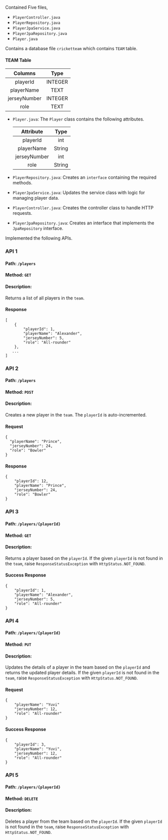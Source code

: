 Contained Five files,

- `PlayerController.java`
- `PlayerRepository.java`
- `PlayerJpaService.java`
- `PlayerJpaRepository.java`
- `Player.java`

Contains a database file `cricketteam` which contains `TEAM` table.

#### TEAM Table

|   Columns    |  Type   |
| :----------: | :-----: |
|   playerId   | INTEGER |
|  playerName  |  TEXT   |
| jerseyNumber | INTEGER |
|     role     |  TEXT   |


- `Player.java`: The `Player` class  contains the following attributes.

    |  Attribute   |  Type  |
    | :----------: | :----: |
    |   playerId   |  int   |
    |  playerName  | String |
    | jerseyNumber |  int   |
    |     role     | String |

- `PlayerRepository.java`: Creates an `interface` containing the required methods.
- `PlayerJpaService.java`: Updates the service class with logic for managing player data.
- `PlayerController.java`: Creates the controller class to handle HTTP requests.
- `PlayerJpaRepository.java`: Creates an interface that implements the `JpaRepository` interface.
  

Implemented the following APIs.

### API 1

#### Path: `/players`

#### Method: `GET`

#### Description:

Returns a list of all players in the `team`.

#### Response

```
[
    {
        "playerId": 1,
        "playerName": "Alexander",
        "jerseyNumber": 5,
        "role": "All-rounder"
    },
   ...
]
```

### API 2

#### Path: `/players`

#### Method: `POST`

#### Description:

Creates a new player in the `team`. The `playerId` is auto-incremented.

#### Request

```
{
  "playerName": "Prince",
  "jerseyNumber": 24,
  "role": "Bowler"
}
```

#### Response

```
{
    "playerId": 12,
    "playerName": "Prince",
    "jerseyNumber": 24,
    "role": "Bowler"
}
```

### API 3

#### Path: `/players/{playerId}`

#### Method: `GET`

#### Description:

Returns a player based on the `playerId`. If the given `playerId` is not found in the `team`, raise `ResponseStatusException` with `HttpStatus.NOT_FOUND`.


#### Success Response

```
{
    "playerId": 1,
    "playerName": "Alexander",
    "jerseyNumber": 5,
    "role": "All-rounder"
}
```

### API 4

#### Path: `/players/{playerId}`

#### Method: `PUT`

#### Description:

Updates the details of a player in the team based on the `playerId` and returns the updated player details.
If the given `playerId` is not found in the `team`, raise `ResponseStatusException` with `HttpStatus.NOT_FOUND`.

#### Request

```
{
    "playerName": "Yuvi"
    "jerseyNumber": 12,
    "role": "All-rounder"
}
```

#### Success Response

```
{
    "playerId": 3,
    "playerName": "Yuvi",
    "jerseyNumber": 12,
    "role": "All-rounder"
}
```

### API 5

#### Path: `/players/{playerId}`

#### Method: `DELETE`

#### Description:

Deletes a player from the team  based on the `playerId`.
If the given `playerId` is not found in the `team`, raise `ResponseStatusException` with `HttpStatus.NOT_FOUND`. 
